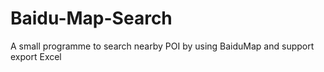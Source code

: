 # Baidu-Map-Search
A small programme to search nearby POI by using BaiduMap and support export Excel
